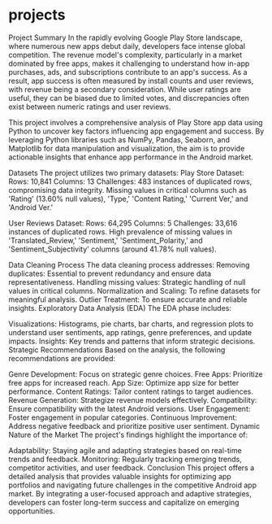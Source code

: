 # projects
Project Summary
In the rapidly evolving Google Play Store landscape, where numerous new apps debut daily, developers face intense global competition. The revenue model's complexity, particularly in a market dominated by free apps, makes it challenging to understand how in-app purchases, ads, and subscriptions contribute to an app's success. As a result, app success is often measured by install counts and user reviews, with revenue being a secondary consideration. While user ratings are useful, they can be biased due to limited votes, and discrepancies often exist between numeric ratings and user reviews.

This project involves a comprehensive analysis of Play Store app data using Python to uncover key factors influencing app engagement and success. By leveraging Python libraries such as NumPy, Pandas, Seaborn, and Matplotlib for data manipulation and visualization, the aim is to provide actionable insights that enhance app performance in the Android market.

Datasets
The project utilizes two primary datasets:
Play Store Dataset:
Rows: 10,841
Columns: 13
Challenges:
483 instances of duplicated rows, compromising data integrity.
Missing values in critical columns such as 'Rating' (13.60% null values), 'Type,' 'Content Rating,' 'Current Ver,' and 'Android Ver.'

User Reviews Dataset:
Rows: 64,295
Columns: 5
Challenges:
33,616 instances of duplicated rows.
High prevalence of missing values in 'Translated_Review,' 'Sentiment,' 'Sentiment_Polarity,' and 'Sentiment_Subjectivity' columns (around 41.78% null values).

Data Cleaning Process
The data cleaning process addresses:
Removing duplicates: Essential to prevent redundancy and ensure data representativeness.
Handling missing values: Strategic handling of null values in critical columns.
Normalization and Scaling: To refine datasets for meaningful analysis.
Outlier Treatment: To ensure accurate and reliable insights.
Exploratory Data Analysis (EDA)
The EDA phase includes:

Visualizations: Histograms, pie charts, bar charts, and regression plots to understand user sentiments, app ratings, genre preferences, and update impacts.
Insights: Key trends and patterns that inform strategic decisions.
Strategic Recommendations
Based on the analysis, the following recommendations are provided:

Genre Development: Focus on strategic genre choices.
Free Apps: Prioritize free apps for increased reach.
App Size: Optimize app size for better performance.
Content Ratings: Tailor content ratings to target audiences.
Revenue Generation: Strategize revenue models effectively.
Compatibility: Ensure compatibility with the latest Android versions.
User Engagement: Foster engagement in popular categories.
Continuous Improvement: Address negative feedback and prioritize positive user sentiment.
Dynamic Nature of the Market
The project's findings highlight the importance of:

Adaptability: Staying agile and adapting strategies based on real-time trends and feedback.
Monitoring: Regularly tracking emerging trends, competitor activities, and user feedback.
Conclusion
This project offers a detailed analysis that provides valuable insights for optimizing app portfolios and navigating future challenges in the competitive Android app market. By integrating a user-focused approach and adaptive strategies, developers can foster long-term success and capitalize on emerging opportunities.

